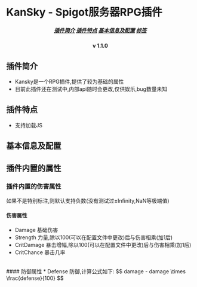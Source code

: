 # KanSky - Spigot服务器RPG插件

<h5 align="center">
<a href="#introduction">插件简介</a>
<a href="#features">插件特点</a>
<a href="#config">基本信息及配置</a>
<a href="#tags">标签</a>
</h5>
<h4 align="center">v 1.1.0</h4>

<a name="introduction"></a>
## 插件简介

* Kansky是一个RPG插件,提供了较为基础的属性
* 目前此插件还在测试中,内部api随时会更改,仅供娱乐,bug数量未知

<a name="features"></a>
## 插件特点
* 支持加载JS


<a name="config"></a>
## 基本信息及配置

<a name="tags"></a>
## 插件内置的属性

### 插件内置的伤害属性
如果不是特别标注,则默认支持负数(没有测试过±Infinity,NaN等极端值)

#### 伤害属性
* Damage 基础伤害
* Strength 力量,除以100(可以在配置文件中更改)后与伤害相乘(加1后)
* CritDamage 暴击增幅,除以100(可以在配置文件中更改)后与伤害相乘(加1后)
* CritChance 暴击几率
<br>
#### 防御属性
* Defense 防御,计算公式如下: 
$$
    damage - damage \times \frac{defense}{100} 
$$
